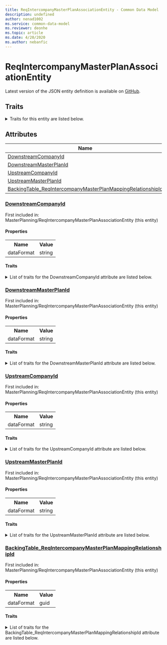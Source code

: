 ```yaml
---
title: ReqIntercompanyMasterPlanAssociationEntity - Common Data Model | Microsoft Docs
description: undefined
author: nenad1002
ms.service: common-data-model
ms.reviewer: deonhe
ms.topic: article
ms.date: 4/20/2020
ms.author: nebanfic
---
```


# ReqIntercompanyMasterPlanAssociationEntity

  
 Latest version of the JSON entity definition is available on <a href="https://github.com/Microsoft/CDM/tree/master/schemaDocuments/core/operationsCommon/Entities/SupplyChain/MasterPlanning/ReqIntercompanyMasterPlanAssociationEntity.cdm.json" target="_blank">GitHub</a>.  

## Traits

<details>
<summary>Traits for this entity are listed below.  
</summary>

**is.CDM.entityVersion**  
  <table><tr><th>Parameter</th><th>Value</th><th>Data type</th><th>Explanation</th></tr><tr><td>versionNumber</td><td>"1.0.0"</td><td>string</td><td>semantic version number of the entity</td></tr></table>

**is.application.releaseVersion**  
  <table><tr><th>Parameter</th><th>Value</th><th>Data type</th><th>Explanation</th></tr><tr><td>releaseVersion</td><td>"10.0.13.0"</td><td>string</td><td>semantic version number of the application introducing this entity</td></tr></table>

</details>

## Attributes

|Name|Description|First Included in Instance|
|---|---|---|
|[DownstreamCompanyId](#DownstreamCompanyId)||<a href="ReqIntercompanyMasterPlanAssociationEntity.md" target="_blank">MasterPlanning/ReqIntercompanyMasterPlanAssociationEntity</a>|
|[DownstreamMasterPlanId](#DownstreamMasterPlanId)||<a href="ReqIntercompanyMasterPlanAssociationEntity.md" target="_blank">MasterPlanning/ReqIntercompanyMasterPlanAssociationEntity</a>|
|[UpstreamCompanyId](#UpstreamCompanyId)||<a href="ReqIntercompanyMasterPlanAssociationEntity.md" target="_blank">MasterPlanning/ReqIntercompanyMasterPlanAssociationEntity</a>|
|[UpstreamMasterPlanId](#UpstreamMasterPlanId)||<a href="ReqIntercompanyMasterPlanAssociationEntity.md" target="_blank">MasterPlanning/ReqIntercompanyMasterPlanAssociationEntity</a>|
|[BackingTable_ReqIntercompanyMasterPlanMappingRelationshipId](#BackingTable_ReqIntercompanyMasterPlanMappingRelationshipId)||<a href="ReqIntercompanyMasterPlanAssociationEntity.md" target="_blank">MasterPlanning/ReqIntercompanyMasterPlanAssociationEntity</a>|

### <a href=#DownstreamCompanyId name="DownstreamCompanyId">DownstreamCompanyId</a>

First included in: MasterPlanning/ReqIntercompanyMasterPlanAssociationEntity (this entity)  

#### Properties

<table><tr><th>Name</th><th>Value</th></tr><tr><td>dataFormat</td><td>string</td></tr></table>

#### Traits

<details>
<summary>List of traits for the DownstreamCompanyId attribute are listed below.</summary>

**is.dataFormat.character**  
**is.dataFormat.big**  
**is.dataFormat.array**  
**is.dataFormat.character**  
**is.dataFormat.array**  
</details>

### <a href=#DownstreamMasterPlanId name="DownstreamMasterPlanId">DownstreamMasterPlanId</a>

First included in: MasterPlanning/ReqIntercompanyMasterPlanAssociationEntity (this entity)  

#### Properties

<table><tr><th>Name</th><th>Value</th></tr><tr><td>dataFormat</td><td>string</td></tr></table>

#### Traits

<details>
<summary>List of traits for the DownstreamMasterPlanId attribute are listed below.</summary>

**is.dataFormat.character**  
**is.dataFormat.big**  
**is.dataFormat.array**  
**is.dataFormat.character**  
**is.dataFormat.array**  
</details>

### <a href=#UpstreamCompanyId name="UpstreamCompanyId">UpstreamCompanyId</a>

First included in: MasterPlanning/ReqIntercompanyMasterPlanAssociationEntity (this entity)  

#### Properties

<table><tr><th>Name</th><th>Value</th></tr><tr><td>dataFormat</td><td>string</td></tr></table>

#### Traits

<details>
<summary>List of traits for the UpstreamCompanyId attribute are listed below.</summary>

**is.dataFormat.character**  
**is.dataFormat.big**  
**is.dataFormat.array**  
**is.dataFormat.character**  
**is.dataFormat.array**  
</details>

### <a href=#UpstreamMasterPlanId name="UpstreamMasterPlanId">UpstreamMasterPlanId</a>

First included in: MasterPlanning/ReqIntercompanyMasterPlanAssociationEntity (this entity)  

#### Properties

<table><tr><th>Name</th><th>Value</th></tr><tr><td>dataFormat</td><td>string</td></tr></table>

#### Traits

<details>
<summary>List of traits for the UpstreamMasterPlanId attribute are listed below.</summary>

**is.dataFormat.character**  
**is.dataFormat.big**  
**is.dataFormat.array**  
**is.dataFormat.character**  
**is.dataFormat.array**  
</details>

### <a href=#BackingTable_ReqIntercompanyMasterPlanMappingRelationshipId name="BackingTable_ReqIntercompanyMasterPlanMappingRelationshipId">BackingTable_ReqIntercompanyMasterPlanMappingRelationshipId</a>

First included in: MasterPlanning/ReqIntercompanyMasterPlanAssociationEntity (this entity)  

#### Properties

<table><tr><th>Name</th><th>Value</th></tr><tr><td>dataFormat</td><td>guid</td></tr></table>

#### Traits

<details>
<summary>List of traits for the BackingTable_ReqIntercompanyMasterPlanMappingRelationshipId attribute are listed below.</summary>

**is.dataFormat.character**  
**is.dataFormat.big**  
**is.dataFormat.array**  
**is.dataFormat.guid**  
**means.identity.entityId**  
**is.linkedEntity.identifier**  
Marks the attribute(s) that hold foreign key references to a linked (used as an attribute) entity. This attribute is added to the resolved entity to enumerate the referenced entities.  <table><tr><th>Parameter</th><th>Value</th><th>Data type</th><th>Explanation</th></tr><tr><td>entityReferences</td><td><table><tr><th>entityReference</th><th>attributeReference</th></tr><tr><td><a href="../../../Tables/SupplyChain/MasterPlanning/Main/ReqIntercompanyMasterPlanMapping.md" target="_blank">/core/operationsCommon/Tables/SupplyChain/MasterPlanning/Main/ReqIntercompanyMasterPlanMapping.cdm.json/ReqIntercompanyMasterPlanMapping</a></td><td><a href="../../../Tables/SupplyChain/MasterPlanning/Main/ReqIntercompanyMasterPlanMapping.md#RecId" target="_blank">RecId</a></td></tr></table></td><td>entity</td><td>a reference to the constant entity holding the list of entity references</td></tr></table>

**is.dataFormat.guid**  
**is.dataFormat.character**  
**is.dataFormat.array**  
</details>
